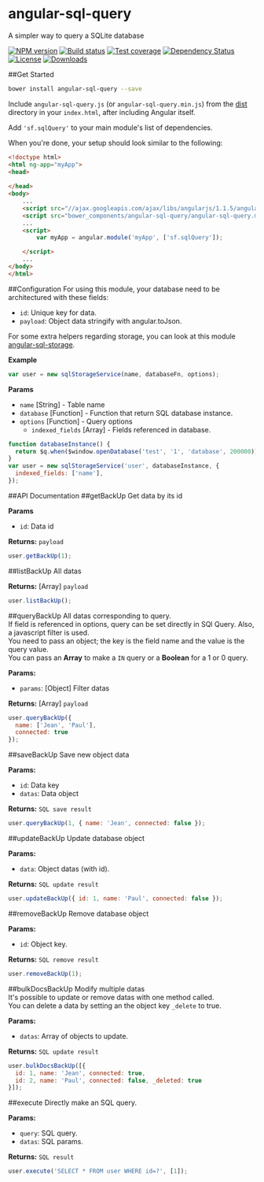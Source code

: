 angular-sql-query
=====================
A simpler way to query a SQLite database

[![NPM version][npm-image]][npm-url]
[![Build status][travis-image]][travis-url]
[![Test coverage][coveralls-image]][coveralls-url]
[![Dependency Status][david-image]][david-url]
[![License][license-image]][license-url]
[![Downloads][downloads-image]][downloads-url]


##Get Started
```bash
bower install angular-sql-query --save
```
Include `angular-sql-query.js` (or `angular-sql-query.min.js`) from the [dist](https://github.com/SimpliField/angular-sql-query/blob/master/angular-sql-query.js) directory in your `index.html`, after including Angular itself.

Add `'sf.sqlQuery'` to your main module's list of dependencies.

When you're done, your setup should look similar to the following:

```html
<!doctype html>
<html ng-app="myApp">
<head>
   
</head>
<body>
    ...
    <script src="//ajax.googleapis.com/ajax/libs/angularjs/1.1.5/angular.min.js"></script>
    <script src="bower_components/angular-sql-query/angular-sql-query.min.js"></script>
    ...
    <script>
        var myApp = angular.module('myApp', ['sf.sqlQuery']);

    </script>
    ...
</body>
</html>
```
##Configuration
For using this module, your database need to be architectured with these fields:
- `id`: Unique key for data.
- `payload`: Object data stringify with angular.toJson.

For some extra helpers regarding storage, you can look at this module [angular-sql-storage](https://github.com/SimpliField/angular-sql-storage).

**Example**

```js
var user = new sqlStorageService(name, databaseFn, options);
```

**Params**
- `name` [String] - Table name
- `database` [Function] - Function that return SQL database instance.
- `options` [Function] - Query options
  - `indexed_fields` [Array] - Fields referenced in database.
```js
function databaseInstance() {
  return $q.when($window.openDatabase('test', '1', 'database', 200000));
}
var user = new sqlStorageService('user', databaseInstance, {
  indexed_fields: ['name'],
});
```

##API Documentation
##getBackUp
Get data by its id

**Params**
- `id`: Data id

**Returns:** `payload`

```js
user.getBackUp(1);
```

##listBackUp
All datas

**Returns:** [Array] `payload`

```js
user.listBackUp();
```

##queryBackUp
All datas corresponding to query.<br/>
If field is referenced in options, query can be set directly in SQl Query. Also, a javascript filter is used.<br/>
You need to pass an object; the key is the field name and the value is the query value.<br/>
You can pass an **Array** to make a `IN` query or a **Boolean** for a 1 or 0 query.

**Params:**
- `params`: [Object] Filter datas

**Returns:** [Array] `payload`

```js
user.queryBackUp({
  name: ['Jean', 'Paul'],
  connected: true
});
```

##saveBackUp
Save new object data

**Params:**
- `id`: Data key
- `datas`: Data object

**Returns:** `SQL save result`

```js
user.queryBackUp(1, { name: 'Jean', connected: false });
```

##updateBackUp
Update database object

**Params:**
- `data`: Object datas (with id).

**Returns:** `SQL update result`

```js
user.updateBackUp({ id: 1, name: 'Paul', connected: false });
```

##removeBackUp
Remove database object

**Params:**
- `id`: Object key.

**Returns:** `SQL remove result`

```js
user.removeBackUp(1);
```

##bulkDocsBackUp
Modify multiple datas<br/>
It's possible to update or remove datas with one method called.<br/>
You can delete a data by setting an the object key `_delete` to true.

**Params:**
- `datas`: Array of objects to update.

**Returns:** `SQL update result`

```js
user.bulkDocsBackUp([{
  id: 1, name: 'Jean', connected: true,
  id: 2, name: 'Paul', connected: false, _deleted: true
}]);
```

##execute
Directly make an SQL query.

**Params:**
- `query`: SQL query.
- `datas`: SQL params.

**Returns:** `SQL result`

```js
user.execute('SELECT * FROM user WHERE id=?', [1]);
```


[npm-image]: https://img.shields.io/npm/v/angular-sql-query.svg?style=flat-square
[npm-url]: https://npmjs.org/package/angular-sql-query
[travis-image]: https://img.shields.io/travis/SimpliField/angular-sql-query.svg?style=flat-square
[travis-url]: https://travis-ci.org/SimpliField/angular-sql-query
[coveralls-image]: https://img.shields.io/coveralls/SimpliField/angular-sql-query.svg?style=flat-square
[coveralls-url]: https://coveralls.io/r/SimpliField/angular-sql-query
[david-image]: http://img.shields.io/david/SimpliField/angular-sql-query.svg?style=flat-square
[david-url]: https://david-dm.org/SimpliField/angular-sql-query
[license-image]: http://img.shields.io/npm/l/angular-sql-query.svg?style=flat-square
[license-url]: LICENSE
[downloads-image]: http://img.shields.io/npm/dm/angular-sql-query.svg?style=flat-square
[downloads-url]: https://npmjs.org/package/angular-sql-query
